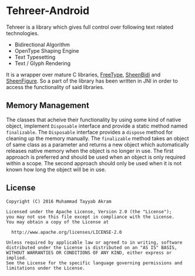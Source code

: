 # Tehreer-Android
Tehreer is a library which gives full control over following text related technologies.

* Bidirectional Algorithm
* OpenType Shaping Engine
* Text Typesetting
* Text / Glyph Rendering

It is a wrapper over mature C libraries, [FreeType](https://www.freetype.org), [SheenBidi](https://github.com/mta452/SheenBidi) and [SheenFigure](https://github.com/mta452/SheenFigure). So a part of the library has been written in JNI in order to access the functionality of said libraries.

## Memory Management
The classes that acheive their functionality by using some kind of native object, implement `Disposable` interface and provide a static method named `finalizable`. The `Disposable` interface provides a `dispose` method for cleaning up the memory manually. The `finalizable` method takes an object of same class as a parameter and returns a new object which automatically releases native memory when the object is no longer in use. The first approach is preferred and should be used when an object is only required within a scope. The second approach should only be used when it is not known how long the object will be in use.

## License
```
Copyright (C) 2016 Muhammad Tayyab Akram

Licensed under the Apache License, Version 2.0 (the "License");
you may not use this file except in compliance with the License.
You may obtain a copy of the License at

  http://www.apache.org/licenses/LICENSE-2.0

Unless required by applicable law or agreed to in writing, software
distributed under the License is distributed on an "AS IS" BASIS,
WITHOUT WARRANTIES OR CONDITIONS OF ANY KIND, either express or implied.
See the License for the specific language governing permissions and
limitations under the License.
```
